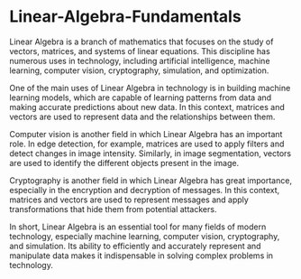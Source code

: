 # Linear-Algebra-Fundamentals
Linear Algebra is a branch of mathematics that focuses on the study of vectors, matrices, and systems of linear equations. This discipline has numerous uses in technology, including artificial intelligence, machine learning, computer vision, cryptography, simulation, and optimization.

One of the main uses of Linear Algebra in technology is in building machine learning models, which are capable of learning patterns from data and making accurate predictions about new data. In this context, matrices and vectors are used to represent data and the relationships between them.

Computer vision is another field in which Linear Algebra has an important role. In edge detection, for example, matrices are used to apply filters and detect changes in image intensity. Similarly, in image segmentation, vectors are used to identify the different objects present in the image.

Cryptography is another field in which Linear Algebra has great importance, especially in the encryption and decryption of messages. In this context, matrices and vectors are used to represent messages and apply transformations that hide them from potential attackers.

In short, Linear Algebra is an essential tool for many fields of modern technology, especially machine learning, computer vision, cryptography, and simulation. Its ability to efficiently and accurately represent and manipulate data makes it indispensable in solving complex problems in technology.
